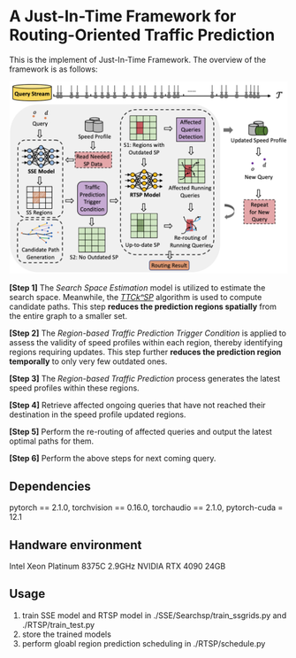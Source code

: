 # A Just-In-Time Framework for Routing-Oriented Traffic Prediction

This is the implement of Just-In-Time Framework. The overview of the framework is as follows:

![Framework](framework.jpg)

**[Step 1]** The *Search Space Estimation* model is utilized to estimate the search space. Meanwhile, the [*TTCkⁿSP*](https://github.com/edenjing/TTCKnSP) algorithm is used to compute candidate paths. This step __reduces the prediction regions spatially__ from the entire graph to a smaller set.

**[Step 2]** The *Region-based Traffic Prediction Trigger Condition* is applied to assess the validity of speed profiles within each region, thereby identifying regions requiring updates. This step further __reduces the prediction region temporally__ to only very few outdated ones.

**[Step 3]** The *Region-based Traffic Prediction* process generates the latest speed profiles within these regions.

**[Step 4]** Retrieve affected ongoing queries that have not reached their destination in the speed profile updated regions.

**[Step 5]** Perform the re-routing of affected queries and output the latest optimal paths for them.

**[Step 6]** Perform the above steps for next coming query.

## Dependencies
pytorch == 2.1.0, torchvision == 0.16.0, torchaudio == 2.1.0, pytorch-cuda = 12.1

## Handware environment
Intel Xeon Platinum 8375C 2.9GHz NVIDIA RTX 4090 24GB

## Usage
1. train SSE model and RTSP model in ./SSE/Searchsp/train_ssgrids.py and ./RTSP/train_test.py 
3. store the trained models
4. perform gloabl region prediction scheduling in ./RTSP/schedule.py

